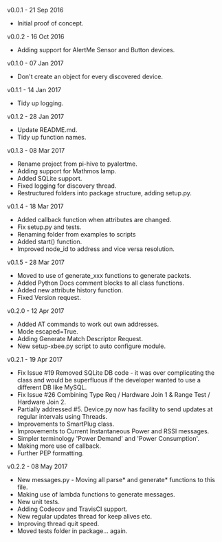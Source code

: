 v0.0.1 - 21 Sep 2016
* Initial proof of concept.

v0.0.2 - 16 Oct 2016
* Adding support for AlertMe Sensor and Button devices.

v0.1.0 - 07 Jan 2017
* Don't create an object for every discovered device.

v0.1.1 - 14 Jan 2017
* Tidy up logging.

v0.1.2 - 28 Jan 2017
* Update README.md.
* Tidy up function names.

v0.1.3 - 08 Mar 2017
* Rename project from pi-hive to pyalertme.
* Adding support for Mathmos lamp.
* Added SQLite support.
* Fixed logging for discovery thread.
* Restructured folders into package structure, adding setup.py.

v0.1.4 - 18 Mar 2017
* Added callback function when attributes are changed.
* Fix setup.py and tests.
* Renaming folder from examples to scripts
* Added start() function.
* Improved node_id to address and vice versa resolution.

v0.1.5 - 28 Mar 2017
* Moved to use of generate_xxx functions to generate packets.
* Added Python Docs comment blocks to all class functions.
* Added new attribute history function.
* Fixed Version request.

v0.2.0 - 12 Apr 2017
* Added AT commands to work out own addresses.
* Mode escaped=True.
* Adding Generate Match Descriptor Request.
* New setup-xbee.py script to auto configure module.

v0.2.1 - 19 Apr 2017
* Fix Issue #19 Removed SQLite DB code - it was over complicating the class and would be superfluous if the developer wanted to use a different DB like MySQL.
* Fix Issue #26 Combining Type Req / Hardware Join 1 & Range Test / Hardware Join 2. 
* Partially addressed #5. Device.py now has facility to send updates at regular intervals using Threads.
* Improvements to SmartPlug class.
* Improvements to Current Instantaneous Power and RSSI messages.
* Simpler terminology 'Power Demand' and 'Power Consumption'.
* Making more use of callback.
* Further PEP formatting.

v0.2.2 - 08 May 2017
* New messages.py - Moving all parse* and generate* functions to this file.
* Making use of lambda functions to generate messages.
* New unit tests.
* Adding Codecov and TravisCI support.
* New regular updates thread for keep alives etc.
* Improving thread quit speed.
* Moved tests folder in package... again.

